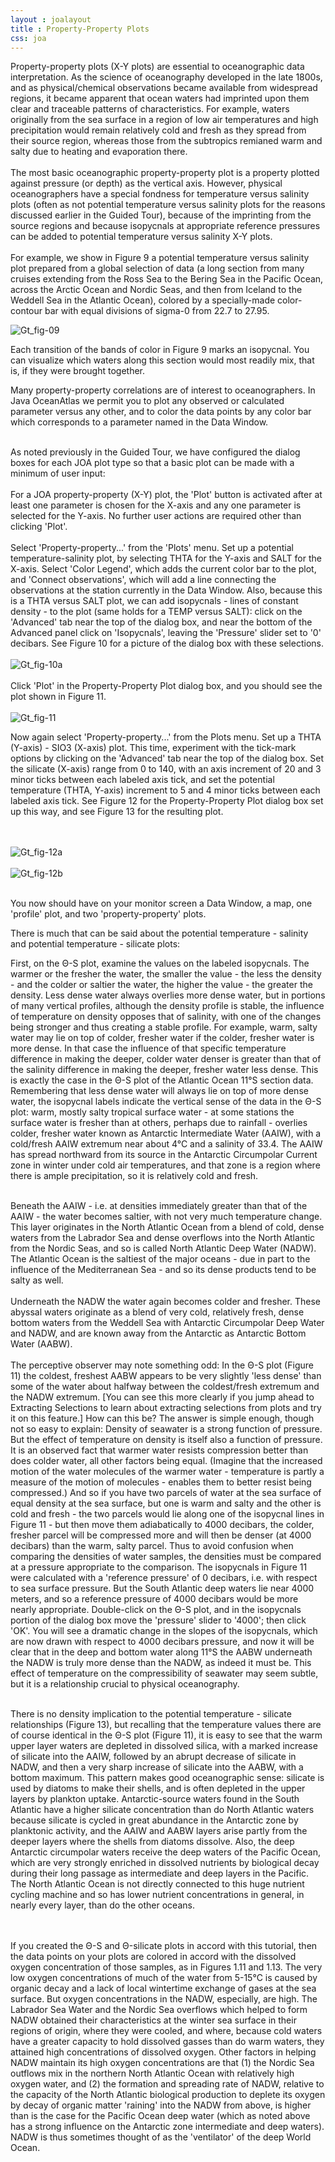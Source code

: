 ```yaml
---
layout : joalayout
title : Property-Property Plots
css: joa
---
```


<p class="oceanography_text">Property-property plots (X-Y plots) are essential to oceanographic data interpretation. As the science of oceanography developed in the late 1800s, and as physical/chemical observations became available from widespread regions, it became apparent that ocean waters had imprinted upon them clear and traceable patterns of characteristics. For example, waters originally from the sea surface in a region of low air temperatures and high precipitation would remain relatively cold and fresh as they spread from their source region, whereas those from the subtropics remianed warm and salty due to heating and evaporation there.
 <br><br>
The most basic oceanographic property-property plot is a property plotted against pressure (or depth) as the vertical axis. However, physical oceanographers have a special fondness for temperature versus salinity plots (often as not potential temperature versus salinity plots for the reasons discussed earlier in the Guided Tour), because of the imprinting from the source regions and because isopycnals at appropriate reference pressures can be added to potential temperature versus salinity X-Y plots.
<br><br>
For example, we show in Figure 9 a potential temperature versus salinity plot prepared from a global selection of data (a long section from many cruises extending from the Ross Sea to the Bering Sea in the Pacific Ocean, across the Arctic Ocean and Nordic Seas, and then from Iceland to the Weddell Sea in the Atlantic Ocean), colored by a specially-made color-contour bar with equal divisions of sigma-0 from 22.7 to 27.95.
</p>

  <img alt="Gt_fig-09" class="gt_image" src="assets/images/fig9.png">

<p class="oceanography_text">Each transition of the bands of color in Figure 9 marks an isopycnal. You can visualize which waters along this section would most readily mix, that is, if they were brought together.</p>

<p>Many property-property correlations are of interest to oceanographers. In Java OceanAtlas we permit you to plot any observed or calculated parameter versus any other, and to color the data points by any color bar which corresponds to a parameter named in the Data Window.<br><br>

As noted previously in the Guided Tour, we have configured the dialog boxes for each JOA plot type so that a basic plot can be made with a minimum of user input:
<br><br>
For a JOA property-property (X-Y) plot, the 'Plot' button is activated after at least one parameter is chosen for the X-axis and any one parameter is selected for the Y-axis. No further user actions are required other than clicking 'Plot'.
<br><br>
Select 'Property-property...' from the 'Plots' menu. Set up a potential temperature-salinity plot, by selecting THTA for the Y-axis and SALT for the X-axis. Select 'Color Legend', which adds the current color bar to the plot, and 'Connect observations', which will add a line connecting the observations at the station currently in the Data Window. Also, because this is a THTA versus SALT plot, we can add isopycnals - lines of constant density - to the plot (same holds for a TEMP versus SALT): click on the 'Advanced' tab near the top of the dialog box, and near the bottom of the Advanced panel click on 'Isopycnals', leaving the 'Pressure' slider set to '0' decibars. See Figure 10 for a picture of the dialog box with these selections.
<br><br>
<img alt="Gt_fig-10a" class="gt_image" src="assets/images/fig10.png">
<br><br>
Click 'Plot' in the Property-Property Plot dialog box, and you should see the plot shown in Figure 11.
<br><br>
 <img alt="Gt_fig-11" class="gt_image" src="assets/images/fig11.png">
</p>
<p>Now again select 'Property-property...' from the Plots menu. Set up a THTA (Y-axis) - SIO3 (X-axis) plot. This time, experiment with the tick-mark options by clicking on the 'Advanced' tab near the top of the dialog box. Set the silicate (X-axis) range from 0 to 140, with an axis increment of 20 and 3 minor ticks between each labeled axis tick, and set the potential temperature (THTA, Y-axis) increment to 5 and 4 minor ticks between each labeled axis tick. See Figure 12 for the Property-Property Plot dialog box set up this way, and see Figure 13 for the resulting plot.</p>

<br><br>
 <img alt="Gt_fig-12a" class="gt_image" src="assets/images/fig12.png">
<br><br>
  <img alt="Gt_fig-12b" class="gt_image" src="assets/images/fig13.png">
<br><br>

<p>You now should have on your monitor screen a Data Window, a map, one 'profile' plot, and two 'property-property' plots.</p>

<p class="oceanography_text">There is much that can be said about the potential temperature - salinity and potential temperature - silicate plots:</p>

<p class="oceanography_text">First, on the Θ-S plot, examine the values on the labeled isopycnals. The warmer or the fresher the water, the smaller the value - the less the density - and the colder or saltier the water, the higher the value - the greater the density. Less dense water always overlies more dense water, but in portions of many vertical profiles, although the density profile is stable, the influence of temperature on density opposes that of salinity, with one of the changes being stronger and thus creating a stable profile. For example, warm, salty water may lie on top of colder, fresher water if the colder, fresher water is more dense. In that case the influence of that specific temperature difference in making the deeper, colder water denser is greater than that of the salinity difference in making the deeper, fresher water less dense. This is exactly the case in the Θ-S plot of the Atlantic Ocean 11&deg;S section data. Remembering that less dense water will always lie on top of more dense water, the isopycnal labels indicate the vertical sense of the data in the Θ-S plot: warm, mostly salty tropical surface water - at some stations the surface water is fresher than at others, perhaps due to rainfall - overlies colder, fresher water known as Antarctic Intermediate Water (AAIW), with a cold/fresh AAIW extremum near about 4&deg;C and a salinity of 33.4. The AAIW has spread northward from its source in the Antarctic Circumpolar Current zone in winter under cold air temperatures, and that zone is a region where there is ample precipitation, so it is relatively cold and fresh. 
	<br><br>
	
Beneath the AAIW - i.e. at densities immediately greater than that of the AAIW - the water becomes saltier, with not very much temperature change. This layer originates in the North Atlantic Ocean from a blend of cold, dense waters from the Labrador Sea and dense overflows into the North Atlantic from the Nordic Seas, and so is called North Atlantic Deep Water (NADW). The Atlantic Ocean is the saltiest of the major oceans - due in part to the influence of the Mediterranean Sea - and so its dense products tend to be salty as well. 
<br><br>
Underneath the NADW the water again becomes colder and fresher. These abyssal waters originate as a blend of very cold, relatively fresh, dense bottom waters from the Weddell Sea with Antarctic Circumpolar Deep Water and NADW, and are known away from the Antarctic as Antarctic Bottom Water (AABW).
<br><br>
The perceptive observer may note something odd: In the Θ-S plot (Figure 11) the coldest, freshest AABW appears to be very slightly 'less dense' than some of the water about halfway between the coldest/fresh extremum and the NADW extremum. [You can see this more clearly if you jump ahead to Extracting Selections to learn about extracting selections from plots and try it on this feature.] How can this be? The answer is simple enough, though not so easy to explain: Density of seawater is a strong function of pressure. But the effect of temperature on density is itself also a function of pressure. It is an observed fact that warmer water resists compression better than does colder water, all other factors being equal. (Imagine that the increased motion of the water molecules of the warmer water - temperature is partly a measure of the motion of molecules - enables them to better resist being compressed.) And so if you have two parcels of water at the sea surface of equal density at the sea surface, but one is warm and salty and the other is cold and fresh - the two parcels would lie along one of the isopycnal lines in Figure 11 - but then move them adiabatically to 4000 decibars, the colder, fresher parcel will be compressed more and will then be denser (at 4000 decibars) than the warm, salty parcel. Thus to avoid confusion when comparing the densities of water samples, the densities must be compared at a pressure appropriate to the comparison. The isopycnals in Figure 11 were calculated with a 'reference pressure' of 0 decibars, i.e. with respect to sea surface pressure. But the South Atlantic deep waters lie near 4000 meters, and so a reference pressure of 4000 decibars would be more nearly appropriate. Double-click on the Θ-S plot, and in the isopycnals portion of the dialog box move the 'pressure' slider to '4000'; then click 'OK'. You will see a dramatic change in the slopes of the isopycnals, which are now drawn with respect to 4000 decibars pressure, and now it will be clear that in the deep and bottom water along 11&deg;S the AABW underneath the NADW is truly more dense than the NADW, as indeed it must be. This effect of temperature on the compressibility of seawater may seem subtle, but it is a relationship crucial to physical oceanography.<br><br>

There is no density implication to the potential temperature - silicate relationships (Figure 13), but recalling that the temperature values there are of course identical in the Θ-S plot (Figure 11), it is easy to see that the warm upper layer waters are depleted in dissolved silica, with a marked increase of silicate into the AAIW, followed by an abrupt decrease of silicate in NADW, and then a very sharp increase of silicate into the AABW, with a bottom maximum. This pattern makes good oceanographic sense: silicate is used by diatoms to make their shells, and is often depleted in the upper layers by plankton uptake. Antarctic-source waters found in the South Atlantic have a higher silicate concentration than do North Atlantic waters because silicate is cycled in great abundance in the Antarctic zone by planktonic activity, and the AAIW and AABW layers arise partly from the deeper layers where the shells from diatoms dissolve. Also, the deep Antarctic circumpolar waters receive the deep waters of the Pacific Ocean, which are very strongly enriched in dissolved nutrients by biological decay during their long passage as intermediate and deep layers in the Pacific. The North Atlantic Ocean is not directly connected to this huge nutrient cycling machine and so has lower nutrient concentrations in general, in nearly every layer, than do the other oceans.

<br><br>If you created the Θ-S and Θ-silicate plots in accord with this tutorial, then the data points on your plots are colored in accord with the dissolved oxygen concentration of those samples, as in Figures 1.11 and 1.13. The very low oxygen concentrations of much of the water from 5-15&deg;C is caused by organic decay and a lack of local wintertime exchange of gases at the sea surface. But oxygen concentrations in the NADW, especially, are high. The Labrador Sea Water and the Nordic Sea overflows which helped to form NADW obtained their characteristics at the winter sea surface in their regions of origin, where they were cooled, and where, because cold waters have a greater capacity to hold dissolved gasses than do warm waters, they attained high concentrations of dissolved oxygen. Other factors in helping NADW maintain its high oxygen concentrations are that (1) the Nordic Sea outflows mix in the northern North Atlantic Ocean with relatively high oxygen water, and (2) the formation and spreading rate of NADW, relative to the capacity of the North Atlantic biological production to deplete its oxygen by decay of organic matter 'raining' into the NADW from above, is higher than is the case for the Pacific Ocean deep water (which as noted above has a strong influence on the Antarctic zone intermediate and deep waters). NADW is thus sometimes thought of as the 'ventilator' of the deep World Ocean.</p>
